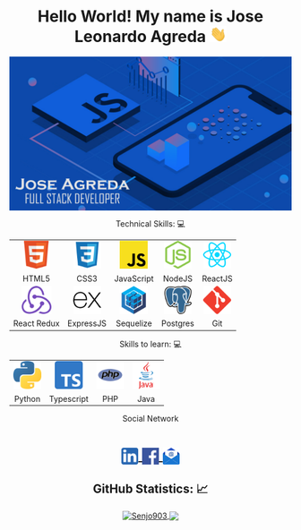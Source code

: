 <h1 align="center">Hello World! My name is Jose Leonardo Agreda
  <img src="./icons/Hi.gif" 
       width="30px">
</h1>
<a href="https://github.com/Senjo903?tab=repositories">
  <img align="center" 
       src="./icons/wallpapergithub.jpg" 
       alt='Senjo903' />
</a>
<p align="center">Technical Skills: 💻</p>

<div align="center">
    <table>
    <tr>
    <td align="center"><img height="50px" src="./icons/w3_html5-icon.svg"></td>
    <td align="center"><img height="50px" src="./icons/css3.svg"></td>
    <td align="center"><img height="50px" src="./icons/JavaScript_logo_2.svg.png"></td>
    <td align="center"><img height="50px" src="./icons/nodejs-icon.svg"></td>
    <td align="center"><img height="50px" src="./icons/reactjs-icon.svg"></td>
    </tr>
    <tr>
        <td align="center">HTML5</td>
        <td align="center">CSS3</td>
        <td align="center">JavaScript</td>
        <td align="center">NodeJS</td>
        <td align="center">ReactJS</td>
    </tr>
    <tr>
    <td align="center"><img height="50px" src="./icons/redux.svg"></td>
    <td align="center"><img height="50px" src="./icons/expressjs-icon.svg"></td>
    <td align="center"><img height="50px" src="./icons/sequelizejs-icon.svg"></td>
    <td align="center"><img height="50px" src="./icons/postgresql-icon.svg"></td>
    <td align="center"><img height="50px" src="./icons/git-scm-icon.svg"></td>
    </tr>
    <tr>
        <td align="center">React Redux</td>
        <td align="center">ExpressJS</td>
        <td align="center">Sequelize</td>
        <td align="center">Postgres</td>
        <td align="center">Git</td>
    </tr>
    </table>
</div>

<p align="center">Skills to learn: 💻</p>

<div align="center">
    <table>
    <tr>
    <td align="center"><img height="50px" src="./icons/python.svg.png"></td>
    <td align="center"><img height="50px" src="./icons/Typescript.svg.png"></td>
    <td align="center"><img height="50px" src="./icons/php.webp"></td>
    <td align="center"><img height="50px" src="./icons/java.png"></td>
    </tr>
    <tr>
        <td align="center">Python</td>
        <td align="center">Typescript</td>
        <td align="center">PHP</td>
        <td align="center">Java</td>
    </tr>
    </table>
</div>

<p align="center">Social Network<p>
  
<h1 align="center">
  
<a target="_blank" href="https://www.linkedin.com/in/leonardoagreda/">
  <img align="center" 
       alt="Linkdein" 
       width="30px" 
       src="./icons/linledin.webp" />
  </a>

  <a target="_blank" href="https://www.facebook.com/Leonardo903/">
  <img align="center" 
       alt="Facebook" 
       width="30px" 
       src="./icons/facebook.png" />
  </a>
  
<a target="_blank" href="mailto:joseleonardoagreda@gmail.com">
  <img align="center" 
       alt="gmail" 
       width="30px" 
       src="./icons/email.webp" />
  </a>
</h1>

<div align="center">
<H2 align="center"><strong>GitHub Statistics: 📈
  </strong>
</H2>
    
<a href="https://github.com/Senjo903?tab=repositories">
  <img align="center" 
       src="https://github-readme-stats.vercel.app/api/top-langs/?username=Senjo903&layout=compact&show_icons=true&title_color=81a1c0&icon_color=79ff97&text_color=d5dbe6&bg_color=2e3440" 
       alt='Senjo903's favorite languages" />
</a>
  
<a href="https://github.com/Senjo903">
  <img align="center"
       src="https://github-readme-stats.vercel.app/api?username=Senjo903&show_icons=true&hide=contribs,prs&cache_seconds=86400&theme=nord" />
</a>
</div>
